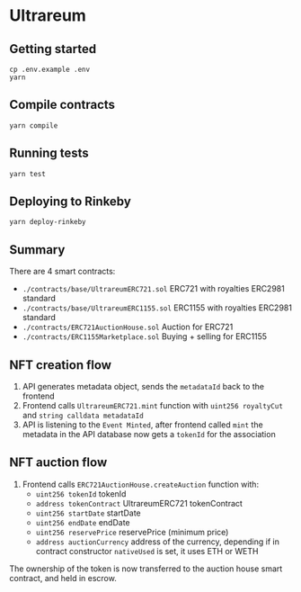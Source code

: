 # Ultrareum

## Getting started

```
cp .env.example .env
yarn
```

## Compile contracts

```
yarn compile
```

## Running tests

```
yarn test
```

## Deploying to Rinkeby

```
yarn deploy-rinkeby
```

## Summary

There are 4 smart contracts:

- `./contracts/base/UltrareumERC721.sol` ERC721 with royalties ERC2981 standard
- `./contracts/base/UltrareumERC1155.sol` ERC1155 with royalties ERC2981 standard
- `./contracts/ERC721AuctionHouse.sol` Auction for ERC721
- `./contracts/ERC1155Marketplace.sol` Buying + selling for ERC1155

## NFT creation flow

1. API generates metadata object, sends the `metadataId` back to the frontend
2. Frontend calls `UltrareumERC721.mint` function with `uint256 royaltyCut` and `string calldata metadataId`
3. API is listening to the `Event Minted`, after frontend called `mint` the metadata in the API database now gets a `tokenId` for the association

## NFT auction flow

1. Frontend calls `ERC721AuctionHouse.createAuction` function with:
   - `uint256 tokenId` tokenId
   - `address tokenContract` UltrareumERC721 tokenContract
   - `uint256 startDate` startDate
   - `uint256 endDate` endDate
   - `uint256 reservePrice` reservePrice (minimum price)
   - `address auctionCurrency` address of the currency, depending if in contract constructor `nativeUsed` is set, it uses ETH or WETH

The ownership of the token is now transferred to the auction house smart contract, and held in escrow.
